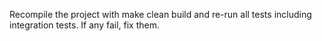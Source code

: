 Recompile the project with make clean build and re-run all tests including integration tests. If any fail, fix them.
